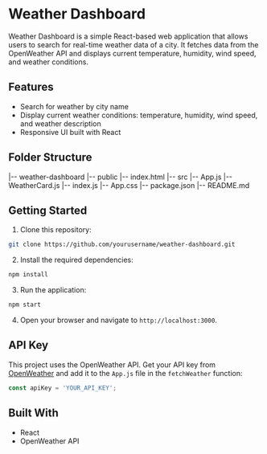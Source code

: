 # Weather Dashboard
Weather Dashboard is a simple React-based web application that allows users to search for
real-time weather data of a city.
It fetches data from the OpenWeather API and displays current temperature, humidity, wind speed,
and weather conditions.
## Features
- Search for weather by city name
- Display current weather conditions: temperature, humidity, wind speed, and weather description
- Responsive UI built with React
## Folder Structure
|-- weather-dashboard
 |-- public
 |-- index.html
 |-- src
 |-- App.js
 |-- WeatherCard.js
 |-- index.js
 |-- App.css
 |-- package.json
 |-- README.md
## Getting Started
1. Clone this repository:
 ```bash
 git clone https://github.com/yourusername/weather-dashboard.git
 ```
2. Install the required dependencies:
 ```bash
 npm install
 ```
3. Run the application:
 ```bash
 npm start
 ```
4. Open your browser and navigate to `http://localhost:3000`.
## API Key
This project uses the OpenWeather API. Get your API key from
[OpenWeather](https://openweathermap.org/api) and add it to the `App.js` file in the `fetchWeather`
function:
```javascript
const apiKey = 'YOUR_API_KEY';
```
## Built With
- React
- OpenWeather API